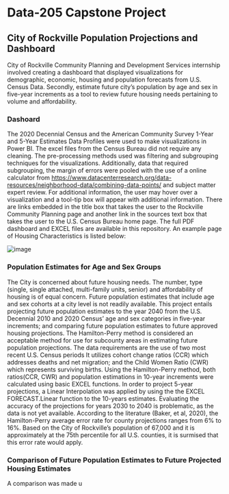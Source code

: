 # Data-205 Capstone Project
## City of Rockville Population Projections and Dashboard
  City of Rockville Community Planning and Development Services internship involved creating a dashboard that displayed visualizations for demographic, economic, housing and population forecasts 
 from U.S. Census Data.  Secondly, estimate future city’s population by age and sex in five-year increments as a tool to review future housing needs pertaining to volume and affordability. 
 ### Dashoard
 The 2020 Decennial Census and the American Community Survey 1-Year and 5-Year Estimates Data Profiles were used to make visualizations in Power BI. The excel files from the Census Bureau did not require any cleaning.  The pre-processing methods used was filtering and subgrouping techniques for the visualizations. Additionally, data that required subgrouping, the margin of errors were pooled with the use of a online calculator from https://www.datacenterresearch.org/data-resources/neighborhood-data/combining-data-points/  and subject matter expert review. For additional information, the user may hover over a visualization and a tool-tip box will appear with additional information.  There are links embedded in the title box that takes the user to the Rockville Community Planning page and another link in the sources text box that takes the user to the U.S. Census Bureau home page. The full PDF dashboard and EXCEL files are available in this repository. An example page of Housing Characteristics is listed below:
 
![image](https://github.com/user-attachments/assets/f922c76b-0077-41d2-af60-993dc472bc36)

### Population Estimates for Age and Sex Groups
The City is concerned about future housing needs.  The number, type (single, single attached, multi-family units, senior) and affordability of housing is of equal concern. Future population estimates that include age and sex cohorts at a city level is not readily available.  This project entails projecting future population estimates to the year 2040 from the U.S. Decennial 2010 and 2020 Census’ age and sex categories in five-year increments; and comparing future population estimates to future approved housing projections.
The Hamilton-Perry method is considered an acceptable method for use for subcounty areas in estimating future population projections. The data requirements are the use of two most recent U.S. Census periods   It utilizes cohort change ratios (CCR) which addresses deaths and net migration; and the Child Women Ratio (CWR) which represents surviving births. Using the Hamilton-Perry method, both ratios(CCR, CWR) and population estimations in 10-year increments were calculated using basic EXCEL functions. In order to project 5-year projections, a Linear Interpolation was applied by using the the EXCEL FORECAST.Linear function to the 10-years estimates. 
Evaluating the accuracy of the projections for years 2030 to 2040 is problematic, as the data is not yet available. According to the literature (Baker, et al, 2020), the Hamilton-Perry average error rate for county projections ranges from 6% to 16%. Based on the City of Rockville’s population of 67,000 and it is approximately at the 75th percentile for all U.S. counties, it is surmised that this error rate would apply.

### Comparison of Future Population Estimates to Future Projected Housing Estimates
A comparison was made u




